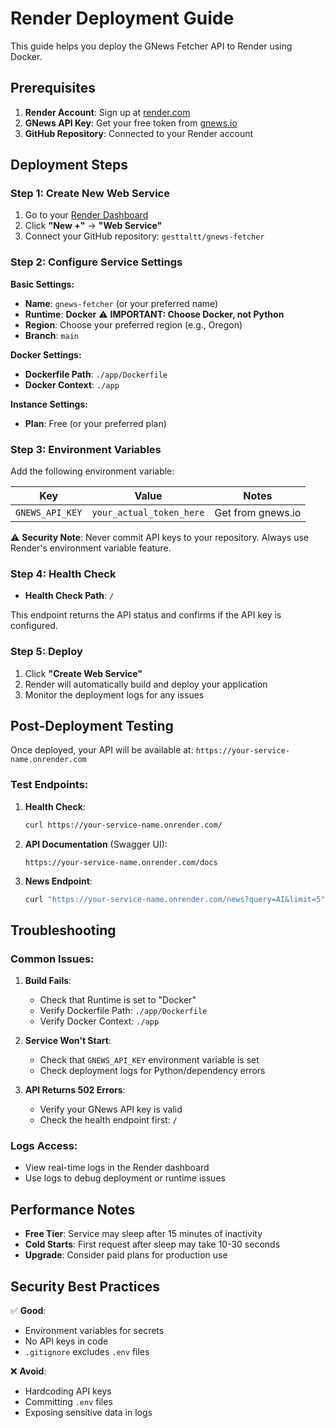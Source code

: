 # Render Deployment Guide

This guide helps you deploy the GNews Fetcher API to Render using Docker.

## Prerequisites

1. **Render Account**: Sign up at [render.com](https://render.com)
2. **GNews API Key**: Get your free token from [gnews.io](https://gnews.io)
3. **GitHub Repository**: Connected to your Render account

## Deployment Steps

### Step 1: Create New Web Service

1. Go to your [Render Dashboard](https://dashboard.render.com)
2. Click **"New +"** → **"Web Service"**
3. Connect your GitHub repository: `gesttaltt/gnews-fetcher`

### Step 2: Configure Service Settings

**Basic Settings:**
- **Name**: `gnews-fetcher` (or your preferred name)
- **Runtime**: **Docker** ⚠️ **IMPORTANT: Choose Docker, not Python**
- **Region**: Choose your preferred region (e.g., Oregon)
- **Branch**: `main`

**Docker Settings:**
- **Dockerfile Path**: `./app/Dockerfile`
- **Docker Context**: `./app`

**Instance Settings:**
- **Plan**: Free (or your preferred plan)

### Step 3: Environment Variables

Add the following environment variable:

| Key | Value | Notes |
|-----|-------|-------|
| `GNEWS_API_KEY` | `your_actual_token_here` | Get from gnews.io |

⚠️ **Security Note**: Never commit API keys to your repository. Always use Render's environment variable feature.

### Step 4: Health Check

- **Health Check Path**: `/`

This endpoint returns the API status and confirms if the API key is configured.

### Step 5: Deploy

1. Click **"Create Web Service"**
2. Render will automatically build and deploy your application
3. Monitor the deployment logs for any issues

## Post-Deployment Testing

Once deployed, your API will be available at: `https://your-service-name.onrender.com`

### Test Endpoints:

1. **Health Check**:
   ```bash
   curl https://your-service-name.onrender.com/
   ```

2. **API Documentation** (Swagger UI):
   ```
   https://your-service-name.onrender.com/docs
   ```

3. **News Endpoint**:
   ```bash
   curl "https://your-service-name.onrender.com/news?query=AI&limit=5"
   ```

## Troubleshooting

### Common Issues:

1. **Build Fails**:
   - Check that Runtime is set to "Docker"
   - Verify Dockerfile Path: `./app/Dockerfile`
   - Verify Docker Context: `./app`

2. **Service Won't Start**:
   - Check that `GNEWS_API_KEY` environment variable is set
   - Check deployment logs for Python/dependency errors

3. **API Returns 502 Errors**:
   - Verify your GNews API key is valid
   - Check the health endpoint first: `/`

### Logs Access:
- View real-time logs in the Render dashboard
- Use logs to debug deployment or runtime issues

## Performance Notes

- **Free Tier**: Service may sleep after 15 minutes of inactivity
- **Cold Starts**: First request after sleep may take 10-30 seconds
- **Upgrade**: Consider paid plans for production use

## Security Best Practices

✅ **Good**:
- Environment variables for secrets
- No API keys in code
- `.gitignore` excludes `.env` files

❌ **Avoid**:
- Hardcoding API keys
- Committing `.env` files
- Exposing sensitive data in logs
